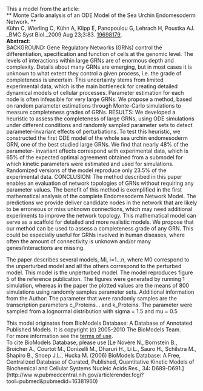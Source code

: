 

This a model from the article:  
** Monte Carlo analysis of an ODE Model of the Sea Urchin Endomesoderm Network. **   
Kühn C, Wierling C, Kühn A, Klipp E, Panopoulou G, Lehrach H, Poustka AJ. _BMC
Syst Biol._2009 Aug 23;3:83.
[19698179](http://www.ncbi.nlm.nih.gov/pubmed/19698179),  
**Abstract:**   
BACKGROUND: Gene Regulatory Networks (GRNs) control the differentiation,
specification and function of cells at the genomic level. The levels of
interactions within large GRNs are of enormous depth and complexity. Details
about many GRNs are emerging, but in most cases it is unknown to what extent
they control a given process, i.e. the grade of completeness is uncertain.
This uncertainty stems from limited experimental data, which is the main
bottleneck for creating detailed dynamical models of cellular processes.
Parameter estimation for each node is often infeasible for very large GRNs. We
propose a method, based on random parameter estimations through Monte-Carlo
simulations to measure completeness grades of GRNs. RESULTS: We developed a
heuristic to assess the completeness of large GRNs, using ODE simulations
under different conditions and randomly sampled parameter sets to detect
parameter-invariant effects of perturbations. To test this heuristic, we
constructed the first ODE model of the whole sea urchin endomesoderm GRN, one
of the best studied large GRNs. We find that nearly 48% of the parameter-
invariant effects correspond with experimental data, which is 65% of the
expected optimal agreement obtained from a submodel for which kinetic
parameters were estimated and used for simulations. Randomized versions of the
model reproduce only 23.5% of the experimental data. CONCLUSION: The method
described in this paper enables an evaluation of network topologies of GRNs
without requiring any parameter values. The benefit of this method is
exemplified in the first mathematical analysis of the complete Endomesoderm
Network Model. The predictions we provide deliver candidate nodes in the
network that are likely to be erroneous or miss unknown connections, which may
need additional experiments to improve the network topology. This mathematical
model can serve as a scaffold for detailed and more realistic models. We
propose that our method can be used to assess a completeness grade of any GRN.
This could be especially useful for GRNs involved in human diseases, where
often the amount of connectivity is unknown and/or many genes/interactions are
missing.

The paper describes several models, Mi, i=1...n, where M0 correspond to the
unperturbed model and all the others correspond to the perturbed model. This
model is the unperturbed model. The model reproduces figure 5 of the reference
publication. The figures were generated by running 1 simulation, whereas in
the paper the plotted values are the means of 800 simulations using randomly
samples parameter sets. Additional information from the Author: The parameter
that were randomly samples are the transcription parameters c_Proteins... and
k_Proteins. The parameter were sampled from a lognormal distribution with
sigma = 1.5 and mu = 0.5

This model originates from BioModels Database: A Database of Annotated
Published Models. It is copyright (c) 2005-2010 The BioModels Team.  
For more information see the [terms of
use](http://www.ebi.ac.uk/biomodels/legal.html).  
To cite BioModels Database, please use [Le Novère N., Bornstein B., Broicher
A., Courtot M., Donizelli M., Dharuri H., Li L., Sauro H., Schilstra M.,
Shapiro B., Snoep J.L., Hucka M. (2006) BioModels Database: A Free,
Centralized Database of Curated, Published, Quantitative Kinetic Models of
Biochemical and Cellular Systems Nucleic Acids Res., 34: D689-D691.](http://ww
w.pubmedcentral.nih.gov/articlerender.fcgi?tool=pubmed&pubmedid=16381960)

